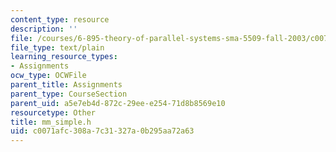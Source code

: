 ```yaml
---
content_type: resource
description: ''
file: /courses/6-895-theory-of-parallel-systems-sma-5509-fall-2003/c0071afc308a7c31327a0b295aa72a63_mm_simple.h
file_type: text/plain
learning_resource_types:
- Assignments
ocw_type: OCWFile
parent_title: Assignments
parent_type: CourseSection
parent_uid: a5e7eb4d-872c-29ee-e254-71d8b8569e10
resourcetype: Other
title: mm_simple.h
uid: c0071afc-308a-7c31-327a-0b295aa72a63
---
```

